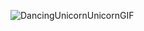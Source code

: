 ![DancingUnicornUnicornGIF](https://github.com/SiljaTorki/SiljaTorki/assets/42578147/fe5f55b6-6405-407b-abe0-42c172047309)


<!--
**SiljaTorki/SiljaTorki** is a ✨ _special_ ✨ repository because its `README.md` (this file) appears on your GitHub profile.

Here are some ideas to get you started:

- 🔭 I’m currently working on ...
- 🌱 I’m currently learning ...
- 👯 I’m looking to collaborate on ...
- 🤔 I’m looking for help with ...
- 💬 Ask me about ...
- 📫 How to reach me: ...
- 😄 Pronouns: ...
- ⚡ Fun fact: ...
-->
